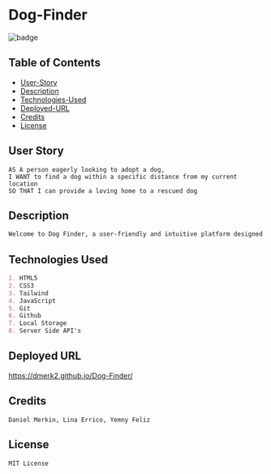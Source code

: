 # Dog-Finder
![badge](https://img.shields.io/badge/Dog-Finder-blue)

## Table of Contents
- [User-Story](#user-story)
- [Description](#description)
- [Technologies-Used](#technologies-used)
- [Deployed-URL](#deployed-url)
- [Credits](#credits)
- [License](#license)

## User Story
```
AS A person eagerly looking to adopt a dog,
I WANT to find a dog within a specific distance from my current location
SO THAT I can provide a loving home to a rescued dog
```

## Description
```md
Welcome to Dog Finder, a user-friendly and intuitive platform designed to help you find your ideal four-legged friend. Whether you're seeking a loyal hiking partner, a playful family addition, or a cozy couch buddy, Dog Finder is here to simplify your dog adoption journey.
```

## Technologies Used
```md
1. HTML5
2. CSS3
3. Tailwind
4. JavaScript
5. Git
6. Github
7. Local Storage
8. Server Side API's
```

## Deployed URL
https://dmerk2.github.io/Dog-Finder/

## Credits
```
Daniel Merkin, Lina Errico, Yemny Feliz
```

## License
```
MIT License
```